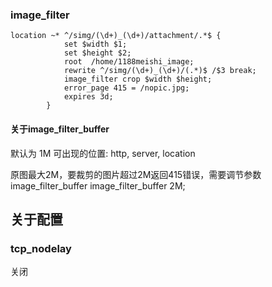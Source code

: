 ### image_filter

```
location ~* ^/simg/(\d+)_(\d+)/attachment/.*$ {
			set $width $1;
			set $height $2;
			root  /home/1188meishi_image;
			rewrite ^/simg/(\d+)_(\d+)/(.*)$ /$3 break;
			image_filter crop $width $height;
            error_page 415 = /nopic.jpg;
			expires 3d;
		}
```

#### 关于image_filter_buffer

默认为 1M
可出现的位置: http, server, location

原图最大2M，要裁剪的图片超过2M返回415错误，需要调节参数image_filter_buffer 
image_filter_buffer 2M;        


## 关于配置

### tcp_nodelay
关闭